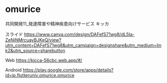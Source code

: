 # omurice
共同開発11_発達障害や精神疾患向けサービス
キッカ

スライド
https://www.canva.com/design/DAFefS71wg8/dL5Ia-ZeNjNMrcuayBJKeQ/view?utm_content=DAFefS71wg8&utm_campaign=designshare&utm_medium=link2&utm_source=sharebutton

Web
https://kicca-56cbc.web.app/#/

Android
https://play.google.com/store/apps/details?id=jp.flutteruniv.omurice.omurice
